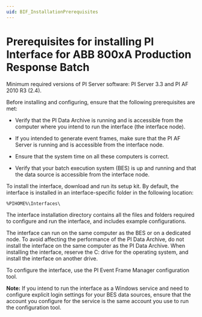 ```yaml
---
uid: BIF_InstallationPrerequisites
---
```


<!-- Mark Bishop 6/8/21: Modified framework topic -->

# Prerequisites for installing PI Interface for ABB 800xA Production Response Batch

Minimum required versions of PI Server software: PI Server 3.3 and PI AF 2010 R3 (2.4).

Before installing and configuring, ensure that the following prerequisites are met:

* Verify that the PI Data Archive is running and is accessible from the computer where you intend to run the interface (the interface node).

* If you intended to generate event frames, make sure that the PI AF Server is running and is accessible from the interface node.

* Ensure that the system time on all these computers is correct.

* Verify that your batch execution system (BES) is up and running and that the data source is accessible from the interface node.

To install the interface, download and run its setup kit. By default, the interface is installed in an interface-specific folder in the following location:

```text
%PIHOME%\Interfaces\
```

The interface installation directory contains all the files and folders required to configure and run the interface, and includes example configurations.

The interface can run on the same computer as the BES or on a dedicated node. To avoid affecting the performance of the PI Data Archive, do not install the interface on the same computer as the PI Data Archive. When installing the interface, reserve the C: drive for the operating system, and install the interface on another drive.

<!-- 

MB 6/8/21: This paragraph doesn't apply to ABB-800xA

If the data source is Microsoft SQL Server, you must install the Microsoft SQL Native Client on the interface node. You can download the client from the MSDN web site. If the data source is an Oracle database, you must install the corresponding version of Oracle Provider for OLE DB.

 -->

To configure the interface, use the PI Event Frame Manager configuration tool.
    
**Note:** If you intend to run the interface as a Windows service and need to configure explicit login settings for your BES data sources, ensure that the account you configure for the service is the same account you use to run the configuration tool.
